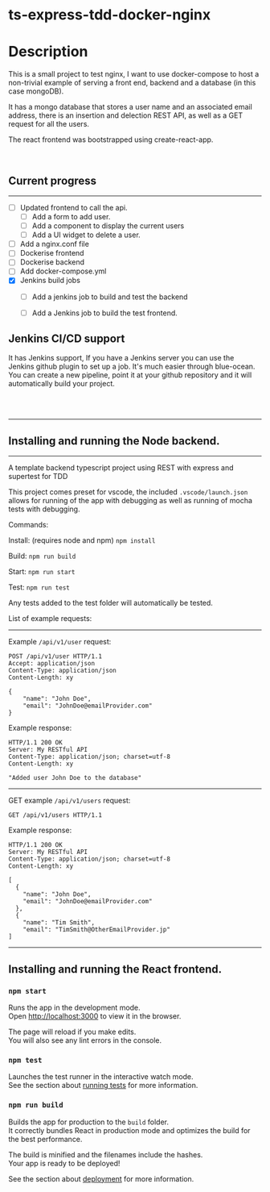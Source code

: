 # ts-express-tdd-docker-nginx


# Description

This is a small project to test nginx, I want to use docker-compose to host a non-trivial example of serving a front end, backend and a database (in this case mongoDB).

It has a mongo database that stores a user name and an associated email address, there is an insertion and delection REST API, as well as a GET request for all the users.

The react frontend was bootstrapped using create-react-app.

<br/>

## Current progress
-------

- [ ] Updated frontend to call the api.
  - [ ] Add a form to add user.
  - [ ] Add a component to display the current users
  - [ ] Add a UI widget to delete a user.
- [ ] Add a nginx.conf file
- [ ] Dockerise frontend
- [ ] Dockerise backend
- [ ] Add docker-compose.yml
- [x] Jenkins build jobs
  - [ ] Add a jenkins job to build and test the backend
  - [ ] Add a Jenkins job to build the test frontend.


## Jenkins CI/CD support
It has Jenkins support, If you have a Jenkins server you can use the Jenkins github plugin to set up a job. It's much easier through blue-ocean. You can create a new pipeline, point it at your github repository and it will automatically build your project.

<br/>
<br/>


-------

## Installing and running the Node backend.
-------


A template backend typescript project using REST with express and supertest for TDD

This project comes preset for vscode, the included ```.vscode/launch.json``` allows for running of the app with debugging as well as running of mocha tests with debugging. 

Commands:

Install: (requires node and npm)
``` npm install ```

Build: 
``` npm run build ```

Start:
``` npm run start ```

Test:
``` npm run test ```

Any tests added to the test folder will automatically be tested. 

List of example requests:

---
Example ```/api/v1/user``` request:
```
POST /api/v1/user HTTP/1.1
Accept: application/json
Content-Type: application/json
Content-Length: xy

{
    "name": "John Doe",
    "email": "JohnDoe@emailProvider.com"
}
```
Example response:
```
HTTP/1.1 200 OK
Server: My RESTful API
Content-Type: application/json; charset=utf-8
Content-Length: xy

"Added user John Doe to the database" 

```
---
GET example ```/api/v1/users``` request:
```
GET /api/v1/users HTTP/1.1
```

Example response:
```
HTTP/1.1 200 OK
Server: My RESTful API
Content-Type: application/json; charset=utf-8
Content-Length: xy

[
  {
    "name": "John Doe",
    "email": "JohnDoe@emailProvider.com"
  },
  {
    "name": "Tim Smith",
    "email": "TimSmith@OtherEmailProvider.jp"
]
```

---

## Installing and running the React frontend.

### `npm start`

Runs the app in the development mode.\
Open [http://localhost:3000](http://localhost:3000) to view it in the browser.

The page will reload if you make edits.\
You will also see any lint errors in the console.

### `npm test`

Launches the test runner in the interactive watch mode.\
See the section about [running tests](https://facebook.github.io/create-react-app/docs/running-tests) for more information.

### `npm run build`

Builds the app for production to the `build` folder.\
It correctly bundles React in production mode and optimizes the build for the best performance.

The build is minified and the filenames include the hashes.\
Your app is ready to be deployed!

See the section about [deployment](https://facebook.github.io/create-react-app/docs/deployment) for more information.
